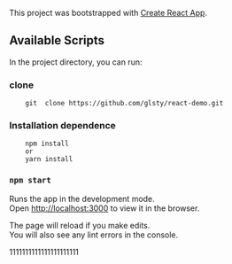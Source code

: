 This project was bootstrapped with [Create React App](https://github.com/facebook/create-react-app).

## Available Scripts

In the project directory, you can run:

### clone 
```
    git  clone https://github.com/glsty/react-demo.git 
```

### Installation dependence

```
    npm install 
    or 
    yarn install

```



### `npm start`

Runs the app in the development mode.<br>
Open [http://localhost:3000](http://localhost:3000) to view it in the browser.

The page will reload if you make edits.<br>
You will also see any lint errors in the console.


1111111111111111111111